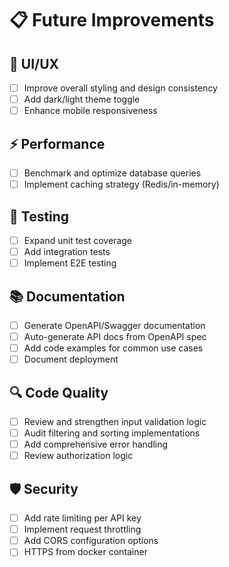 # 📋 Future Improvements

## 🎨 UI/UX
- [ ] Improve overall styling and design consistency
- [ ] Add dark/light theme toggle
- [ ] Enhance mobile responsiveness

## ⚡ Performance
- [ ] Benchmark and optimize database queries
- [ ] Implement caching strategy (Redis/in-memory)

## 🧪 Testing
- [ ] Expand unit test coverage
- [ ] Add integration tests
- [ ] Implement E2E testing

## 📚 Documentation
- [ ] Generate OpenAPI/Swagger documentation
- [ ] Auto-generate API docs from OpenAPI spec
- [ ] Add code examples for common use cases
- [ ] Document deployment

## 🔍 Code Quality
- [ ] Review and strengthen input validation logic
- [ ] Audit filtering and sorting implementations
- [ ] Add comprehensive error handling
- [ ] Review authorization logic

## 🛡️ Security
- [ ] Add rate limiting per API key
- [ ] Implement request throttling
- [ ] Add CORS configuration options
- [ ] HTTPS from docker container
